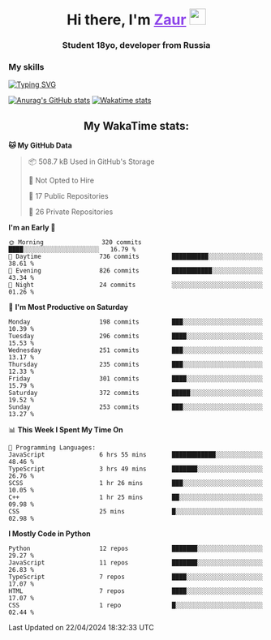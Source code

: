 <h1 align="center">
    Hi there, I'm 
    <a href="https://t.me/skyguy" target="_blank" style="color: #8C43EA">Zaur</a>
    <img src="https://github.com/blackcater/blackcater/raw/main/images/Hi.gif" height="32">
</h1>

<h3 align="center">
    Student 18yo, developer from Russia
</h3>  

### **My skills**
[![Typing SVG](https://readme-typing-svg.herokuapp.com?font=Oxanium&duration=3000&pause=1500&color=8C43EA&height=30&lines=Python:+FastAPI,+Flask,+Aiogram,+Telethon;SQL:+PostgreSQL,+SQLite;JavaScript/TypeScript:+React.js;HTML+(PUG),+CSS+(SCSS))](https://git.io/typing-svg)

[![Anurag's GitHub stats](https://github-readme-stats.vercel.app/api?username=mrskyguy&hide_title=true&count_private=true&show_icons=true&title_color=8C43EA&icon_color=BE57EA&bg_color=30,191919,341b56&text_color=B1B1B1&border_radius=10&hide_border=true)](https://github.com/anuraghazra/github-readme-stats)
[![Wakatime stats](https://github-readme-stats.vercel.app/api/wakatime?username=skyguy&hide_title=true&show_icons=true&title_color=8C43EA&icon_color=BE57EA&bg_color=30,191919,341b56&text_color=B1B1B1&border_radius=10&hide_border=true)](https://github.com/anuraghazra/github-readme-stats)


<h2 align="center"> My WakaTime stats: </h2>

<!--START_SECTION:waka-->
**🐱 My GitHub Data** 

> 📦 508.7 kB Used in GitHub's Storage 
 > 
> 🚫 Not Opted to Hire
 > 
> 📜 17 Public Repositories 
 > 
> 🔑 26 Private Repositories 
 > 
**I'm an Early 🐤** 

```text
🌞 Morning                320 commits         ████░░░░░░░░░░░░░░░░░░░░░   16.79 % 
🌆 Daytime                736 commits         ██████████░░░░░░░░░░░░░░░   38.61 % 
🌃 Evening                826 commits         ███████████░░░░░░░░░░░░░░   43.34 % 
🌙 Night                  24 commits          ░░░░░░░░░░░░░░░░░░░░░░░░░   01.26 % 
```
📅 **I'm Most Productive on Saturday** 

```text
Monday                   198 commits         ███░░░░░░░░░░░░░░░░░░░░░░   10.39 % 
Tuesday                  296 commits         ████░░░░░░░░░░░░░░░░░░░░░   15.53 % 
Wednesday                251 commits         ███░░░░░░░░░░░░░░░░░░░░░░   13.17 % 
Thursday                 235 commits         ███░░░░░░░░░░░░░░░░░░░░░░   12.33 % 
Friday                   301 commits         ████░░░░░░░░░░░░░░░░░░░░░   15.79 % 
Saturday                 372 commits         █████░░░░░░░░░░░░░░░░░░░░   19.52 % 
Sunday                   253 commits         ███░░░░░░░░░░░░░░░░░░░░░░   13.27 % 
```


📊 **This Week I Spent My Time On** 

```text
💬 Programming Languages: 
JavaScript               6 hrs 55 mins       ████████████░░░░░░░░░░░░░   48.46 % 
TypeScript               3 hrs 49 mins       ███████░░░░░░░░░░░░░░░░░░   26.76 % 
SCSS                     1 hr 26 mins        ███░░░░░░░░░░░░░░░░░░░░░░   10.05 % 
C++                      1 hr 25 mins        ██░░░░░░░░░░░░░░░░░░░░░░░   09.98 % 
CSS                      25 mins             █░░░░░░░░░░░░░░░░░░░░░░░░   02.98 % 
```

**I Mostly Code in Python** 

```text
Python                   12 repos            ███████░░░░░░░░░░░░░░░░░░   29.27 % 
JavaScript               11 repos            ███████░░░░░░░░░░░░░░░░░░   26.83 % 
TypeScript               7 repos             ████░░░░░░░░░░░░░░░░░░░░░   17.07 % 
HTML                     7 repos             ████░░░░░░░░░░░░░░░░░░░░░   17.07 % 
CSS                      1 repo              █░░░░░░░░░░░░░░░░░░░░░░░░   02.44 % 
```




 Last Updated on 22/04/2024 18:32:33 UTC
<!--END_SECTION:waka-->
